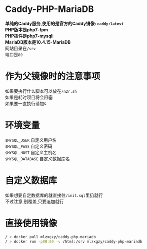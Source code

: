# Caddy-PHP-MariaDB
**单纯的Caddy服务,使用的是官方的Caddy镜像: `caddy:latest`**<br>
**PHP版本是php7-fpm**<br>
**PHP插件是php7-mysqli**<br>
**MariaDB版本是10.4.15-MariaDB**<br>
网站目录在`/srv`<br>
端口是`80`

# 作为父镜像时的注意事项
如果要执行什么脚本可以放在`/n2r.sh`<br>
如果是耗时项目将会阻塞<br>
如果要一直执行请加`&`

# 环境变量
`$MYSQL_USER`  自定义用户名<br>
`$MYSQL_PASS`  自定义密码<br>
`$MYSQL_HOST`  自定义主机名<br>
`$MYSQL_DATABASE`  自定义数据库名

# 自定义数据库
如果想要自定数据库的就直接往`/init.sql`里扔就行<br>
不过注意,别覆盖,只要追加就行

# 直接使用镜像
```bash
/ > docker pull mlzxgzy/caddy-php-mariadb
/ > docker run -p80:80 -v /html:/srv mlzxgzy/caddy-php-mariadb
```
